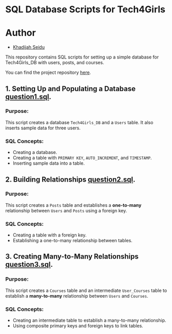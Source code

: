 # SQL Database Scripts for Tech4Girls
# Author
- [Khadijah Seidu](https://github.com/kadijaseidu)

This repository contains SQL scripts for setting up a simple database for Tech4Girls_DB with users, posts, and courses.

You can find the project repository [here](https://github.com/kadijaseidu/Tech4girls_Backend).


## 1. Setting Up and Populating a Database [question1.sql](https://github.com/kadijaseidu/Tech4girls_Backend/blob/main/SQL_Assignment/question1.sql).

### Purpose:
This script creates a database `Tech4Girls_DB` and a `Users` table. It also inserts sample data for three users.

### SQL Concepts:
- Creating a database.
- Creating a table with `PRIMARY KEY`, `AUTO_INCREMENT`, and `TIMESTAMP`.
- Inserting sample data into a table.

## 2. Building Relationships [question2.sql](https://github.com/kadijaseidu/Tech4girls_Backend/blob/main/SQL_Assignment/question2.sql).

### Purpose:
This script creates a `Posts` table and establishes a **one-to-many** relationship between `Users` and `Posts` using a foreign key.

### SQL Concepts:
- Creating a table with a foreign key.
- Establishing a one-to-many relationship between tables.

## 3. Creating Many-to-Many Relationships [question3.sql](https://github.com/kadijaseidu/Tech4girls_Backend/blob/main/SQL_Assignment/question3.sql).

### Purpose:
This script creates a `Courses` table and an intermediate `User_Courses` table to establish a **many-to-many** relationship between `Users` and `Courses`.

### SQL Concepts:
- Creating an intermediate table to establish a many-to-many relationship.
- Using composite primary keys and foreign keys to link tables.